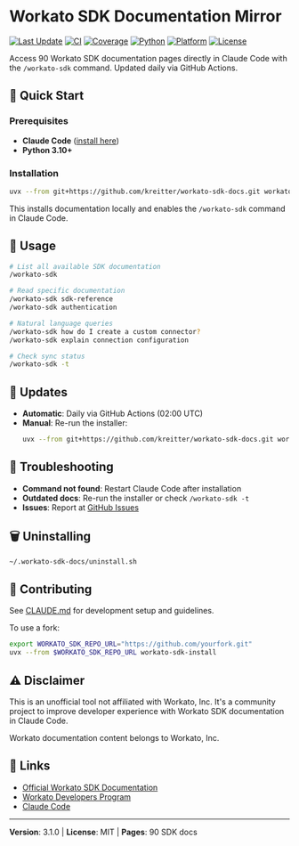 # Workato SDK Documentation Mirror

[![Last Update](https://img.shields.io/github/last-commit/kreitter/workato-sdk-docs/main.svg?label=docs%20updated)](https://github.com/kreitter/workato-sdk-docs/commits/main)
[![CI](https://github.com/kreitter/workato-sdk-docs/actions/workflows/test.yml/badge.svg)](https://github.com/kreitter/workato-sdk-docs/actions/workflows/test.yml)
[![Coverage](https://codecov.io/gh/kreitter/workato-sdk-docs/branch/main/graph/badge.svg)](https://codecov.io/gh/kreitter/workato-sdk-docs)
[![Python](https://img.shields.io/badge/python-3.10+-blue.svg)](https://www.python.org/downloads/)
[![Platform](https://img.shields.io/badge/platform-macOS%20%7C%20Linux-blue)]()
[![License](https://img.shields.io/badge/license-MIT-green)](LICENSE)

Access 90 Workato SDK documentation pages directly in Claude Code with the `/workato-sdk` command. Updated daily via GitHub Actions.

## 🚀 Quick Start

### Prerequisites
- **Claude Code** ([install here](https://claude.ai/code))
- **Python 3.10+**

### Installation

```bash
uvx --from git+https://github.com/kreitter/workato-sdk-docs.git workato-sdk-install
```

This installs documentation locally and enables the `/workato-sdk` command in Claude Code.

## 📖 Usage

```bash
# List all available SDK documentation
/workato-sdk

# Read specific documentation
/workato-sdk sdk-reference
/workato-sdk authentication

# Natural language queries
/workato-sdk how do I create a custom connector?
/workato-sdk explain connection configuration

# Check sync status
/workato-sdk -t
```

## 🔄 Updates

- **Automatic**: Daily via GitHub Actions (02:00 UTC)
- **Manual**: Re-run the installer:
  ```bash
  uvx --from git+https://github.com/kreitter/workato-sdk-docs.git workato-sdk-install
  ```

## 🐛 Troubleshooting

- **Command not found**: Restart Claude Code after installation
- **Outdated docs**: Re-run the installer or check `/workato-sdk -t`
- **Issues**: Report at [GitHub Issues](https://github.com/kreitter/workato-sdk-docs/issues)

## 🗑️ Uninstalling

```bash
~/.workato-sdk-docs/uninstall.sh
```

## 🤝 Contributing

See [CLAUDE.md](CLAUDE.md) for development setup and guidelines.

To use a fork:
```bash
export WORKATO_SDK_REPO_URL="https://github.com/yourfork.git"
uvx --from $WORKATO_SDK_REPO_URL workato-sdk-install
```

## ⚠️ Disclaimer

This is an unofficial tool not affiliated with Workato, Inc. It's a community project to improve developer experience with Workato SDK documentation in Claude Code.

Workato documentation content belongs to Workato, Inc.

## 🔗 Links

- [Official Workato SDK Documentation](https://docs.workato.com/en/developing-connectors/sdk.html)
- [Workato Developers Program](https://www.workato.com/developers)
- [Claude Code](https://claude.ai/code)

---

**Version**: 3.1.0 | **License**: MIT | **Pages**: 90 SDK docs
